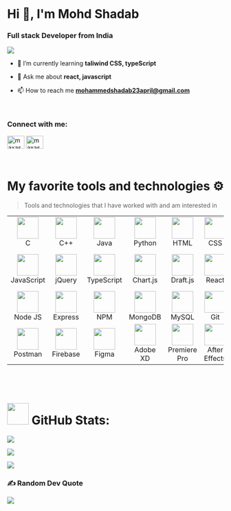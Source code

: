 <h1 align="left">Hi 👋, I'm Mohd Shadab</h1>
<h3 align="left">Full stack Developer from India</h3>

[![](https://visitcount.itsvg.in/api?id=MAXASSASSINS&icon=5&color=1)](https://visitcount.itsvg.in)

- 🌱 I’m currently learning **taliwind CSS, typeScript**

- 💬 Ask me about **react, javascript**

- 📫 How to reach me **mohammedshadab23april@gmail.com**

<br>

<h3 align="left">Connect with me:</h3>
<p align="left">

<a href="https://www.leetcode.com/maxassassins" target="blank"><img align="center" src="https://raw.githubusercontent.com/rahuldkjain/github-profile-readme-generator/master/src/images/icons/Social/leet-code.svg" alt="maxassassins" height="30" width="40" /></a>
<a href="https://auth.geeksforgeeks.org/user/maxassassin" target="blank"><img align="center" src="https://raw.githubusercontent.com/rahuldkjain/github-profile-readme-generator/master/src/images/icons/Social/geeks-for-geeks.svg" alt="maxassassin" height="30" width="40" /></a>
</p>

<br>


#  My favorite tools and technologies ⚙️
> Tools and technologies that I have worked with and am interested in 

<table>

  <tr>
  <!-- C -->
  <td align="center" width="90">
    <img 
    src="https://res.cloudinary.com/dyod45bn8/image/upload/v1676227978/My_Github_Profile/icons8-c-programming-96_es679w.png" 
    width="50" height="50" />
    <br>C
  </td>

  <!-- C++ -->
  <td align="center"  width="90">
      <img 
      src="https://res.cloudinary.com/dyod45bn8/image/upload/v1676227977/My_Github_Profile/cpp-icon_t0nptw.svg" width="50" height="50" />
      <br>C++
  </td>

  <!-- Java -->
  <td align="center" width="90">
    <img 
    src="https://res.cloudinary.com/dyod45bn8/image/upload/v1676227979/My_Github_Profile/java-icon_rwaylx.svg" width="50" height="50" />
    <br>Java
  </td>

  <!-- Python -->
  <td align="center" width="90">
    <img 
    src="https://res.cloudinary.com/dyod45bn8/image/upload/v1676227981/My_Github_Profile/python-icon_zo72dl.svg" width="50" height="50" />
    <br>Python
  </td>

  <!-- HTML -->
  <td align="center" width="90">
    <img 
    src="https://res.cloudinary.com/dyod45bn8/image/upload/v1676300204/My_Github_Profile/html_ubptze.png" width="50" height="50" />
    <br>HTML
  </td>

  <!-- CSS -->
  <td align="center" width="90">
    <img 
    src="https://res.cloudinary.com/dyod45bn8/image/upload/v1676300112/My_Github_Profile/css3_ft82g9.png" width="50" height="50" />
    <br>CSS
  </td>

  <!-- Bootstrap -->
  <td align="center" width="90">
    <img 
    src="https://res.cloudinary.com/dyod45bn8/image/upload/v1677749309/My_Github_Profile/bootstrap-logo-shadow_z1pi98.png" width="50" height="50" />
    <br>Bootstrap
  </td>

  <!-- SASS -->
  <td align="center" width="90">
    <img 
    src="https://res.cloudinary.com/dyod45bn8/image/upload/v1676227983/My_Github_Profile/sass-icon_cclhok.svg" width="50" height="50" />
    <br>SASS
  </td>

  <!-- tailwind CSS -->
  <td align="center" width="90">
    <img 
    src="https://res.cloudinary.com/dyod45bn8/image/upload/v1676302100/My_Github_Profile/tailwind-css_qon5ll.svg" width="50" height="50" />
    <br>Tailwind
  </td>
  
  </tr>

  <tr>

  <!-- JavaScript -->
  <td align="center" width="90">
    <img 
    src="https://res.cloudinary.com/dyod45bn8/image/upload/v1676227980/My_Github_Profile/js-icon_rmpr90.svg" width="50" height="50" />
    <br>JavaScript
  </td>

  <!-- jquery -->
  <td align="center" width="90">
    <img 
    src="https://res.cloudinary.com/dyod45bn8/image/upload/v1676227980/My_Github_Profile/jquery_icon-1320185152994214115_xrwbtk.svg" width="50" height="50" />
    <br>jQuery
  </td>


  <!-- TypeScript -->
  <td align="center" width="90">
    <img 
    src="https://res.cloudinary.com/dyod45bn8/image/upload/v1676227983/My_Github_Profile/ts-icon_jgteov.svg" width="50" height="50" />
    <br>TypeScript
  </td>

  <!-- chart.js -->
  <td align="center" width="90">
    <img 
    src="https://res.cloudinary.com/dyod45bn8/image/upload/v1676227976/My_Github_Profile/chartjs-logo-1_zepx2u.svg" width="50" height="50" />
    <br>Chart.js
  </td>

  <!-- Draft.js -->
  <td align="center" width="90">
    <img 
    src="https://res.cloudinary.com/dyod45bn8/image/upload/v1676303561/My_Github_Profile/draftjs-logo_mbp0vl.svg" width="50" height="50" />
    <br>Draft.js
  </td>

  <!-- React -->
  <td align="center" width="90">
    <img 
    src="https://res.cloudinary.com/dyod45bn8/image/upload/v1676227981/My_Github_Profile/react-icon_zbhg7b.svg" width="50" height="50" />
    <br>React
  </td>

  <!-- Redux -->
  <td align="center" width="90">
    <img 
    src="https://res.cloudinary.com/dyod45bn8/image/upload/v1676227982/My_Github_Profile/redux-icon_xxadkv.svg" width="50" height="50" />
    <br>Redux
  </td>

  <!-- React Router -->
  <td align="center" width="90">
    <img 
    src="https://res.cloudinary.com/dyod45bn8/image/upload/v1676227982/My_Github_Profile/react-router-mark-color_vgvw6d.svg" width="50" height="50" />
    <br>React Router
  </td>

  <!-- Material UI -->
  <td align="center" width="90">
    <img 
    src="https://res.cloudinary.com/dyod45bn8/image/upload/v1676304452/My_Github_Profile/MUI_auew57.png" width="50" height="50" />
    <br>Material UI
  </td>
  </tr>
  
  <tr>
  <!-- NodeJS -->
  <td align="center" width="90">
    <img 
    src="https://res.cloudinary.com/dyod45bn8/image/upload/v1676304076/My_Github_Profile/node-js_duxg8w.svg" width="50" height="50" />
    <br>Node JS
  </td>

   <!-- Express -->
  <td align="center" width="90">
    <img 
    src="https://res.cloudinary.com/dyod45bn8/image/upload/v1676227977/My_Github_Profile/express_dkdklp.webp" width="50" height="50" />
    <br>Express
  </td>

  <!-- npm -->
  <td align="center" width="90">
    <img 
    src="https://res.cloudinary.com/dyod45bn8/image/upload/v1676227981/My_Github_Profile/npm_jttof1.png" width="50" height="50" />
    <br>NPM
  </td>

  <!-- MongoDB -->
  <td align="center" width="90">
    <img 
    src="https://res.cloudinary.com/dyod45bn8/image/upload/v1676227981/My_Github_Profile/mongodb_cmfuvb.svg" width="50" height="50" />
    <br>MongoDB
  </td>

  <!-- MySQL -->
  <td align="center" width="90">
    <img 
    src="https://res.cloudinary.com/dyod45bn8/image/upload/v1676227981/My_Github_Profile/mysql-icon_n0jwhy.svg" width="50" height="50" />
    <br>MySQL
  </td>

  <!-- Git -->
  <td align="center" width="90">
    <img 
    src="https://res.cloudinary.com/dyod45bn8/image/upload/v1676301157/My_Github_Profile/git_iwpx3j.svg" width="50" height="50" />
    <br>Git
  </td>

  <!-- GitHub -->
  <td align="center" width="90">
    <img 
    src="https://res.cloudinary.com/dyod45bn8/image/upload/v1676227978/My_Github_Profile/github-icon_wuyhfe.svg" width="50" height="50" />
    <br>GitHub
  </td>

  <!-- socket.io -->
  <td align="center" width="90">
    <img 
    src="https://res.cloudinary.com/dyod45bn8/image/upload/v1676227983/My_Github_Profile/socket_io_xopltx.svg" width="50" height="50" />
    <br>Socket.io
  </td>

  <!-- Babel -->
  <td align="center" width="90">
    <img 
    src="https://res.cloudinary.com/dyod45bn8/image/upload/v1676227977/My_Github_Profile/babel_oz1ofv.svg" width="50" height="50" />
    <br>Babel
  </td>

  </tr>

  <tr>

  <!-- Postman -->
  <td align="center" width="90">
    <img 
    src="https://res.cloudinary.com/dyod45bn8/image/upload/v1676304870/My_Github_Profile/postman_anbuda.svg" width="50" height="50" />
    <br>Postman
  </td>

  <!-- Firebase -->
  <td align="center" width="90">
    <img 
    src="https://res.cloudinary.com/dyod45bn8/image/upload/v1677748354/My_Github_Profile/firebase_cczdbi.svg" width="50" height="50" />
    <br>Firebase
  </td>

  <!-- Figma -->
  <td align="center" width="90">
    <img 
    src="https://res.cloudinary.com/dyod45bn8/image/upload/v1676227978/My_Github_Profile/figma-logo_qlm8bg.png" width="50" height="50" />
    <br>Figma
  </td>

  <!-- Adobe XD -->
  <td align="center" width="90">
    <img 
    src="https://res.cloudinary.com/dyod45bn8/image/upload/v1676227974/My_Github_Profile/adobe-xd_bdfwh9.svg" width="50" height="50" />
    <br>Adobe XD
  </td>


  <!-- Adobe Premiere Pro -->
  <td align="center" width="90">
    <img 
    src="https://res.cloudinary.com/dyod45bn8/image/upload/v1676305386/My_Github_Profile/adobe-premiere-pro_pgarsv.svg" width="50" height="50" />
    <br>
    Premiere Pro
  </td>

  <!-- Adobe After Effects -->
  <td align="center" width="90">
    <img 
    src="https://res.cloudinary.com/dyod45bn8/image/upload/v1676227974/My_Github_Profile/adobe-after-effects_u4oc3i.svg" width="50" height="50" />
    <br>After Effects
  </td>

  <!-- Blender -->
  <td align="center" width="90">
    <img 
    src="https://res.cloudinary.com/dyod45bn8/image/upload/v1676227977/My_Github_Profile/blender-logo_ui98oq.png" width="50" height="50" />
    <br>Blender
  </td>

  <!-- Canva -->
  <td align="center" width="90">
    <img 
    src="https://res.cloudinary.com/dyod45bn8/image/upload/v1676227979/My_Github_Profile/icons8-canva_dlnfuz.svg" width="50" height="50" />
    <br>Canva
  </td>

  <!-- Notion -->
  <td align="center" width="90">
    <img 
    src="https://res.cloudinary.com/dyod45bn8/image/upload/v1676304569/My_Github_Profile/notion_rzp5go.svg" width="50" height="50" />
    <br>Notion
  </td>
  </tr>

</table>

<br>
<br>

# <img src="https://res.cloudinary.com/dyod45bn8/image/upload/v1677511823/My_Github_Profile/analytics_imkuht.png" width=50 height=50></img> GitHub Stats:
![](https://github-readme-stats.vercel.app/api?username=MAXASSASSINS&theme=radical&hide_border=false&include_all_commits=false&count_private=true)<br/>

![](https://github-readme-streak-stats.herokuapp.com/?user=MAXASSASSINS&theme=radical&hide_border=false)<br/>

![](https://github-readme-stats.vercel.app/api/top-langs/?username=MAXASSASSINS&theme=radical&hide_border=false&include_all_commits=false&count_private=false&layout=compact)

### ✍️ Random Dev Quote
![](https://quotes-github-readme.vercel.app/api?type=horizontal&theme=radical)


